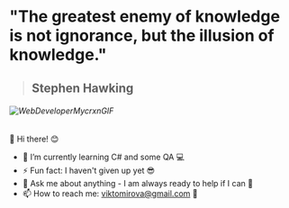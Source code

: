 # "The greatest enemy of knowledge is not ignorance, but the illusion of knowledge."
> ## Stephen Hawking

###### ![WebDeveloperMycrxnGIF](https://user-images.githubusercontent.com/86418476/168418345-2ef3c310-0313-48f1-bb6a-848d9201c370.gif)


👋  Hi there! 😊

- 🌱 I’m currently learning C# and some QA 💻
- ⚡ Fun fact: I haven't given up yet 😎
- 💬 Ask me about anything - I am always ready to help if I can 💯
- 📫 How to reach me: viktomirova@gmail.com 📨


